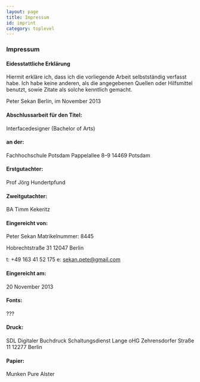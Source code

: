```yaml
---
layout: page
title: Impressum
id: imprint
category: toplevel
---
```


### Impressum

#### Eidesstattliche Erklärung
Hiermit erkläre ich, dass ich die vorliegende Arbeit selbstständig verfasst habe. Ich habe keine anderen, als die angegebenen Quellen oder Hilfsmittel benutzt, sowie Zitate als solche kenntlich gemacht.

Peter Sekan
Berlin, im November 2013 

#### Abschlussarbeit für den Titel:
Interfacedesigner (Bachelor of Arts)
#### an der:
Fachhochschule Potsdam 
Pappelallee 8–9
14469 Potsdam

#### Erstgutachter:
Prof Jörg Hundertpfund

#### Zweitgutachter:
BA Timm Kekeritz

#### Eingereicht von:
Peter Sekan
Matrikelnummer: 8445

Hobrechtstraße 31
12047 Berlin

t: +49 163 41 52 175
e: sekan.pete@gmail.com

#### Eingereicht am:
20 November 2013

#### Fonts:
???

#### Druck:
SDL Digitaler Buchdruck
Schaltungsdienst Lange oHG
Zehrensdorfer Straße 11
12277 Berlin

#### Papier:
Munken Pure Alster